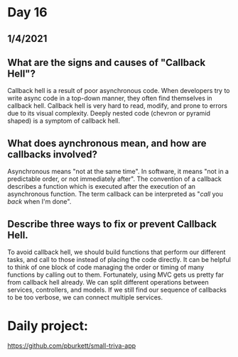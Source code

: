 # Day 16
## __1/4/2021__

## What are the signs and causes of "Callback Hell"?
Callback hell is a result of poor asynchronous code. When developers try to write async code in a top-down manner, they often find themselves in callback hell. Callback hell is very hard to read, modify, and prone to errors due to its visual complexity. Deeply nested code (chevron or pyramid shaped) is a symptom of callback hell. 

## What does aynchronous mean, and how are callbacks involved?
Asynchronous means "not at the same time". In software, it means "not in a predictable order, or not immediately after". The convention of a callback describes a function which is executed after the execution of an asynchronous function. The term callback can be interpreted as "*call* you *back* when I'm done".

## Describe three ways to fix or prevent Callback Hell.
To avoid callback hell, we should build functions that perform our different tasks, and call to those instead of placing the code directly. It can be helpful to think of one block of code managing the order or timing of many functions by calling out to them. Fortunately, using MVC gets us pretty far from callback hell already. We can split different operations between services, controllers, and models. If we still find our sequence of callbacks to be too verbose, we can connect multiple services.

# Daily project:
https://github.com/pburkett/small-triva-app
